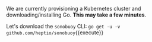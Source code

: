 We are currently provisioning a Kubernetes cluster and downloading/installing Go. **This may take a few minutes**.

Let's download the `sonobuoy` CLI: `go get -u -v github.com/heptio/sonobuoy`{{execute}}
